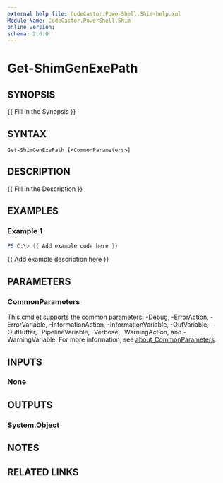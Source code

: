 ```yaml
---
external help file: CodeCastor.PowerShell.Shim-help.xml
Module Name: CodeCastor.PowerShell.Shim
online version:
schema: 2.0.0
---
```


# Get-ShimGenExePath

## SYNOPSIS
{{ Fill in the Synopsis }}

## SYNTAX

```
Get-ShimGenExePath [<CommonParameters>]
```

## DESCRIPTION
{{ Fill in the Description }}

## EXAMPLES

### Example 1
```powershell
PS C:\> {{ Add example code here }}
```

{{ Add example description here }}

## PARAMETERS

### CommonParameters
This cmdlet supports the common parameters: -Debug, -ErrorAction, -ErrorVariable, -InformationAction, -InformationVariable, -OutVariable, -OutBuffer, -PipelineVariable, -Verbose, -WarningAction, and -WarningVariable. For more information, see [about_CommonParameters](http://go.microsoft.com/fwlink/?LinkID=113216).

## INPUTS

### None

## OUTPUTS

### System.Object
## NOTES

## RELATED LINKS

